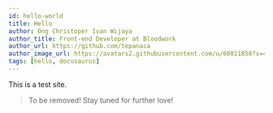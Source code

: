 ```yaml
---
id: hello-world
title: Hello
author: Ong Christoper Ivan Wijaya
author_title: Front-end Developer at Bloodwork
author_url: https://github.com/tepanaca
author_image_url: https://avatars2.githubusercontent.com/u/60811850?s=460&v=4
tags: [hello, docusaurus]
---
```


This is a test site.
> To be removed! Stay tuned for further love!